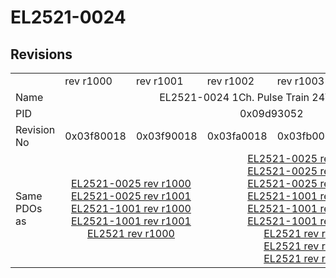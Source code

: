 # EL2521-0024

## Revisions
<table>
<tr>
<td></td>
<td>rev r1000</td>
<td>rev r1001</td>
<td>rev r1002</td>
<td>rev r1003</td>
<td>rev r1004</td>
<td>rev r1005</td>
</tr>
<tr>
<td>Name</td>
<td colspan=6 align="center">EL2521-0024 1Ch. Pulse Train 24V DC Output</td>
</tr>
<tr>
<td>PID</td>
<td colspan=6 align="center">0x09d93052</td>
</tr>
<tr>
<td>Revision No</td>
<td>0x03f80018</td>
<td>0x03f90018</td>
<td>0x03fa0018</td>
<td>0x03fb0018</td>
<td>0x03fc0018</td>
<td>0x03fd0018</td>
</tr>
<tr>
<td>Same PDOs as</td>
<td colspan=2 align="center"><a href="EL2521-0025.md">EL2521-0025 rev r1000</a><br/><a href="EL2521-0025.md">EL2521-0025 rev r1001</a><br/><a href="EL2521-1001.md">EL2521-1001 rev r1000</a><br/><a href="EL2521-1001.md">EL2521-1001 rev r1001</a><br/><a href="EL2521.md">EL2521 rev r1000</a></td>
<td colspan=3 align="center"><a href="EL2521-0025.md">EL2521-0025 rev r1002</a><br/><a href="EL2521-0025.md">EL2521-0025 rev r1003</a><br/><a href="EL2521-0025.md">EL2521-0025 rev r1004</a><br/><a href="EL2521-1001.md">EL2521-1001 rev r1002</a><br/><a href="EL2521-1001.md">EL2521-1001 rev r1003</a><br/><a href="EL2521-1001.md">EL2521-1001 rev r1004</a><br/><a href="EL2521.md">EL2521 rev r1003</a><br/><a href="EL2521.md">EL2521 rev r1004</a><br/><a href="EL2521.md">EL2521 rev r1005</a></td>
<td><a href="EL2521-0025.md">EL2521-0025 rev r1005</a><br/><a href="EL2521.md">EL2521 rev r1006</a></td>
</tr>
</table>
